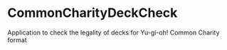 # CommonCharityDeckCheck
Application to check the legality of decks for Yu-gi-oh! Common Charity format
